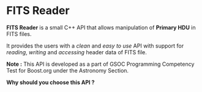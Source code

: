 # FITS Reader

**FITS Reader** is a small C++ API that allows manipulation of **Primary HDU** in FITS files.

It provides the users with a *clean* and *easy to use* API with support for *reading*, *writing* and *accessing* header data of FITS file.

**Note :** This API is developed as a part of GSOC Programming Competency Test for Boost.org under the Astronomy Section.

**Why should you choose this API ?**


<!--stackedit_data:
eyJoaXN0b3J5IjpbMzA4Mzg0Mzg5LDIxMTk5NDAxNjcsMTgxMz
UwOTQ2NiwxMTE0MTE5NzEwXX0=
-->